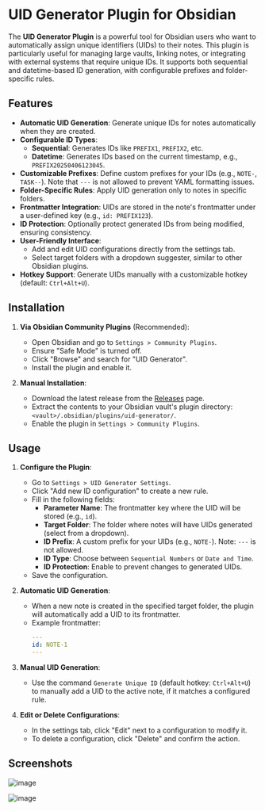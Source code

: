 # UID Generator Plugin for Obsidian

The **UID Generator Plugin** is a powerful tool for Obsidian users who want to automatically assign unique identifiers (UIDs) to their notes. This plugin is particularly useful for managing large vaults, linking notes, or integrating with external systems that require unique IDs. It supports both sequential and datetime-based ID generation, with configurable prefixes and folder-specific rules.

## Features

- **Automatic UID Generation**: Generate unique IDs for notes automatically when they are created.
- **Configurable ID Types**:
  - **Sequential**: Generates IDs like `PREFIX1`, `PREFIX2`, etc.
  - **Datetime**: Generates IDs based on the current timestamp, e.g., `PREFIX20250406123045`.
- **Customizable Prefixes**: Define custom prefixes for your IDs (e.g., `NOTE-`, `TASK--`). Note that `---` is not allowed to prevent YAML formatting issues.
- **Folder-Specific Rules**: Apply UID generation only to notes in specific folders.
- **Frontmatter Integration**: UIDs are stored in the note's frontmatter under a user-defined key (e.g., `id: PREFIX123`).
- **ID Protection**: Optionally protect generated IDs from being modified, ensuring consistency.
- **User-Friendly Interface**:
  - Add and edit UID configurations directly from the settings tab.
  - Select target folders with a dropdown suggester, similar to other Obsidian plugins.
- **Hotkey Support**: Generate UIDs manually with a customizable hotkey (default: `Ctrl+Alt+U`).

## Installation

1. **Via Obsidian Community Plugins** (Recommended):
   - Open Obsidian and go to `Settings > Community Plugins`.
   - Ensure "Safe Mode" is turned off.
   - Click "Browse" and search for "UID Generator".
   - Install the plugin and enable it.

2. **Manual Installation**:
   - Download the latest release from the [Releases](https://github.com/your-username/uid-generator/releases) page.
   - Extract the contents to your Obsidian vault's plugin directory: `<vault>/.obsidian/plugins/uid-generator/`.
   - Enable the plugin in `Settings > Community Plugins`.

## Usage

1. **Configure the Plugin**:
   - Go to `Settings > UID Generator Settings`.
   - Click "Add new ID configuration" to create a new rule.
   - Fill in the following fields:
     - **Parameter Name**: The frontmatter key where the UID will be stored (e.g., `id`).
     - **Target Folder**: The folder where notes will have UIDs generated (select from a dropdown).
     - **ID Prefix**: A custom prefix for your UIDs (e.g., `NOTE-`). Note: `---` is not allowed.
     - **ID Type**: Choose between `Sequential Numbers` or `Date and Time`.
     - **ID Protection**: Enable to prevent changes to generated UIDs.
   - Save the configuration.

2. **Automatic UID Generation**:
   - When a new note is created in the specified target folder, the plugin will automatically add a UID to its frontmatter.
   - Example frontmatter:
     ```yaml
     ---
     id: NOTE-1
     ---
     ```

3. **Manual UID Generation**:
   - Use the command `Generate Unique ID` (default hotkey: `Ctrl+Alt+U`) to manually add a UID to the active note, if it matches a configured rule.

4. **Edit or Delete Configurations**:
   - In the settings tab, click "Edit" next to a configuration to modify it.
   - To delete a configuration, click "Delete" and confirm the action.

## Screenshots

![image](https://github.com/user-attachments/assets/90adcfd9-bb97-4ce6-8837-a0631954ce0c)

![image](https://github.com/user-attachments/assets/85cd6dda-c6cc-4d82-9d9e-e513154b5332)
